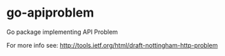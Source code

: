 go-apiproblem
=============

Go package implementing API Problem

For more info see: http://tools.ietf.org/html/draft-nottingham-http-problem
